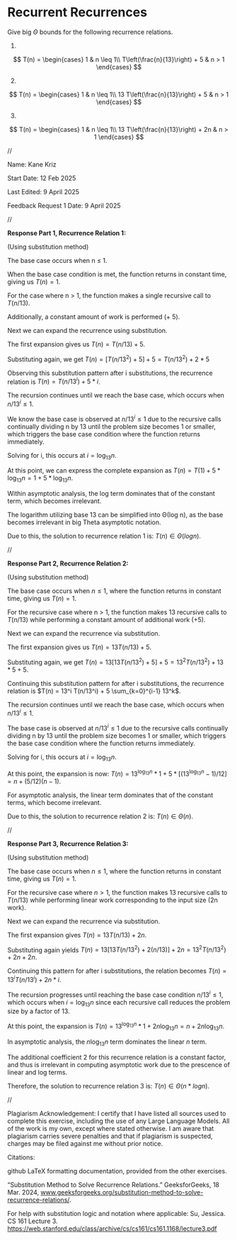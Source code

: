 # Recurrent Recurrences

Give big $\Theta$ bounds for the following recurrence relations.

1.
$$ T(n) =
    \begin{cases}
        1 & n \leq 1\\
        T\left(\frac{n}{13}\right) + 5 & n > 1
    \end{cases}
$$

2.
$$ T(n) =
    \begin{cases}
        1 & n \leq 1\\
        13 T\left(\frac{n}{13}\right) + 5 & n > 1
    \end{cases}
$$

3.
$$ T(n) =
    \begin{cases}
        1 & n \leq 1\\
        13 T\left(\frac{n}{13}\right) + 2n & n > 1
    \end{cases}
$$


//


Name: Kane Kriz

Start Date: 12 Feb 2025

Last Edited: 9 April 2025

Feedback Request 1 Date: 9 April 2025


//


**Response Part 1, Recurrence Relation 1:**

(Using substitution method)

The base case occurs when n ≤ 1.

When the base case condition is met, the function returns in constant time, giving us $T(n) = 1$.

For the case where n > 1, the function makes a single recursive call to $T(n/13)$.

Additionally, a constant amount of work is performed (+ 5).

Next we can expand the recurrence using substitution.

The first expansion gives us $T(n) = T(n/13) + 5$. 

Substituting again, we get $T(n) = [T(n/13^2) + 5] + 5 = T(n/13^2) + 2 * 5$

Observing this substitution pattern after i substitutions, the recurrence relation is $T(n) = T(n/13^i) + 5 * i$.

The recursion continues until we reach the base case, which occurs when $n/13^i ≤ 1$. 

We know the base case is observed at $n/13^i ≤ 1$ due to the recursive calls continually dividing n by 13 until the problem size becomes 1 or smaller, which triggers the base case condition where the function returns immediately.

Solving for i, this occurs at $i = \log_{13} n$.

At this point, we can express the complete expansion as $T(n) = T(1) + 5 * \log_{13} n = 1 + 5 * \log_{13} n$.

Within asymptotic analysis, the log term dominates that of the constant term, which becomes irrelevant.

The logarithm utilizing base 13 can be simplified into Θ(log n), as the base becomes irrelevant in big Theta asymptotic notation.

Due to this, the solution to recurrence relation 1 is: $T(n) ∈ Θ(log n)$.


//


**Response Part 2, Recurrence Relation 2:**

(Using substitution method)

The base case occurs when $n \leq 1$, where the function returns in constant time, giving us $T(n) = 1$.

For the recursive case where n > 1, the function makes 13 recursive calls to $T(n/13)$ while performing a constant amount of additional work (+5).

Next we can expand the recurrence via substitution.

The first expansion gives us $T(n) = 13T(n/13) + 5$.

Substituting again, we get $T(n) = 13[13T(n/13^2) + 5] + 5 = 13^2T(n/13^2) + 13*5 + 5$.

Continuing this substitution pattern for after i substitutions, the recurrence relation is $T(n) = 13^i T(n/13^i) + 5 \sum_{k=0}^{i-1} 13^k$.

The recursion continues until we reach the base case, which occurs when $n/13^i \leq 1$.

The base case is observed at $n/13^i \leq 1$ due to the recursive calls continually dividing n by 13 until the problem size becomes 1 or smaller, which triggers the base case condition where the function returns immediately.

Solving for i, this occurs at $i = \log_{13} n$.

At this point, the expansion is now: $T(n) = 13^{\log_{13} n} * 1 + 5*[(13^{\log_{13} n} - 1)/12] = n + (5/12)(n - 1)$.

For asymptotic analysis, the linear term dominates that of the constant terms, which become irrelevant.

Due to this, the solution to recurrence relation 2 is: $T(n) ∈ Θ(n)$.


//


**Response Part 3, Recurrence Relation 3:**

(Using substitution method)

The base case occurs when $n \leq 1$, where the function returns in constant time, giving us $T(n) = 1$. 

For the recursive case where $n > 1$, the function makes 13 recursive calls to $T(n/13)$ while performing linear work corresponding to the input size (2n work).

Next we can expand the recurrence via substitution.

The first expansion gives $T(n) = 13T(n/13) + 2n$. 

Substituting again yields $T(n) = 13[13T(n/13^2) + 2(n/13)] + 2n = 13^2T(n/13^2) + 2n + 2n$.

Continuing this pattern for after i substitutions, the relation becomes $T(n) = 13^i T(n/13^i) + 2n * i$.

The recursion progresses until reaching the base case condition $n/13^i \leq 1$, which occurs when $i = \log_{13} n$ since each recursive call reduces the problem size by a factor of 13. 

At this point, the expansion is $T(n) = 13^{\log_{13} n} * 1 + 2n\log_{13} n = n + 2n\log_{13} n$.

In asymptotic analysis, the $n\log_{13} n$ term dominates the linear $n$ term. 

The additional coefficient 2 for this recurrence relation is a constant factor, and thus is irrelevant in computing asymptotic work due to the prescence of linear and log terms.

Therefore, the solution to recurrence relation 3 is: $T(n) \in Θ(n * log n)$.


//


Plagiarism Acknowledgement: I certify that I have listed all sources used to complete this exercise, including the use of any Large Language Models. All of the work is my own, except where stated otherwise. I am aware that plagiarism carries severe penalties and that if plagiarism is suspected, charges may be filed against me without prior notice.


Citations:

github LaTeX formatting documentation, provided from the other exercises.

“Substitution Method to Solve Recurrence Relations.” GeeksforGeeks, 18 Mar. 2024, www.geeksforgeeks.org/substitution-method-to-solve-recurrence-relations/.

For help with substitution logic and notation where applicable: 
Su, Jessica. CS 161 Lecture 3. https://web.stanford.edu/class/archive/cs/cs161/cs161.1168/lecture3.pdf
